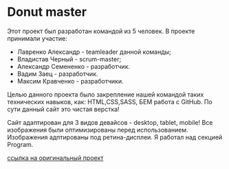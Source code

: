 # Donut master

Этот проект был разработан командой из 5 человек. В проекте принимали участие:

- Лавренко Александр - teamleader данной команды;
- Владистав Черный - scrum-master;
- Александр Семененко - разработчик.
- Вадим Заец - разработчик.
- Максим Кравченко - разработчики.

Целью данного проекта было закрепление нашей командой таких технических навыков, как: HTML,CSS,SASS,
БЕМ работа с GitHub. По сути данный сайт это чистая верстка!

Сайт адаптирован для 3 видов девайсов - desktop, tablet, mobile! Все изображения были оптимизированы
перед использованием. Изображения адптированы под ретина-дисплеи. Я работал над секцией Program.

[ссылка на оригинальный проект](https://github.com/Oleksandr2891/project-for-team1)
